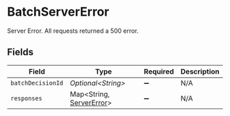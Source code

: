 # BatchServerError

Server Error. All requests returned a 500 error.



## Fields

| Field                                                           | Type                                                            | Required                                                        | Description                                                     |
| --------------------------------------------------------------- | --------------------------------------------------------------- | --------------------------------------------------------------- | --------------------------------------------------------------- |
| `batchDecisionId`                                               | *Optional\<String>*                                             | :heavy_minus_sign:                                              | N/A                                                             |
| `responses`                                                     | Map\<String, [ServerError](../../models/shared/ServerError.md)> | :heavy_minus_sign:                                              | N/A                                                             |